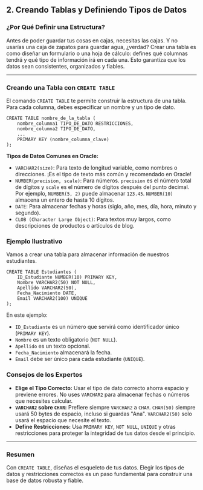 ## 2. Creando Tablas y Definiendo Tipos de Datos

### ¿Por Qué Definir una Estructura?

Antes de poder guardar tus cosas en cajas, necesitas las cajas. Y no usarías una caja de zapatos para guardar agua, ¿verdad? Crear una tabla es como diseñar un formulario o una hoja de cálculo: defines qué columnas tendrá y qué tipo de información irá en cada una. Esto garantiza que los datos sean consistentes, organizados y fiables.

---

### Creando una Tabla con `CREATE TABLE`

El comando `CREATE TABLE` te permite construir la estructura de una tabla. Para cada columna, debes especificar un nombre y un tipo de dato.
```oracle
CREATE TABLE nombre_de_la_tabla (
    nombre_columna1 TIPO_DE_DATO RESTRICCIONES,
    nombre_columna2 TIPO_DE_DATO,
    ...
    PRIMARY KEY (nombre_columna_clave)
);
```

**Tipos de Datos Comunes en Oracle:**
- `VARCHAR2(size)`: Para texto de longitud variable, como nombres o direcciones. ¡Es el tipo de texto más común y recomendado en Oracle!
- `NUMBER(precision, scale)`: Para números. `precision` es el número total de dígitos y `scale` es el número de dígitos después del punto decimal. Por ejemplo, `NUMBER(5, 2)` puede almacenar `123.45`. `NUMBER(10)` almacena un entero de hasta 10 dígitos.
- `DATE`: Para almacenar fechas y horas (siglo, año, mes, día, hora, minuto y segundo).
- `CLOB (Character Large Object)`: Para textos muy largos, como descripciones de productos o artículos de blog.

### Ejemplo Ilustrativo

Vamos a crear una tabla para almacenar información de nuestros estudiantes.

```oracle
CREATE TABLE Estudiantes (
    ID_Estudiante NUMBER(10) PRIMARY KEY,
    Nombre VARCHAR2(50) NOT NULL,
    Apellido VARCHAR2(50),
    Fecha_Nacimiento DATE,
    Email VARCHAR2(100) UNIQUE
);
```

En este ejemplo:
- `ID_Estudiante` es un número que servirá como identificador único (`PRIMARY KEY`).
- `Nombre` es un texto obligatorio (`NOT NULL`).
- `Apellido` es un texto opcional.
- `Fecha_Nacimiento` almacenará la fecha.
- `Email` debe ser único para cada estudiante (`UNIQUE`).

### Consejos de los Expertos

- **Elige el Tipo Correcto:** Usar el tipo de dato correcto ahorra espacio y previene errores. No uses `VARCHAR2` para almacenar fechas o números que necesites calcular.
- **`VARCHAR2` sobre `CHAR`:** Prefiere siempre `VARCHAR2` a `CHAR`. `CHAR(50)` siempre usará 50 bytes de espacio, incluso si guardas "Ana". `VARCHAR2(50)` solo usará el espacio que necesite el texto.
- **Define Restricciones:** Usa `PRIMARY KEY`, `NOT NULL`, `UNIQUE` y otras restricciones para proteger la integridad de tus datos desde el principio.

---

### Resumen

Con `CREATE TABLE`, diseñas el esqueleto de tus datos. Elegir los tipos de datos y restricciones correctos es un paso fundamental para construir una base de datos robusta y fiable.
